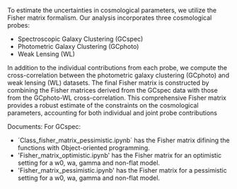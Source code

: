 To estimate the uncertainties in cosmological parameters, we utilize the Fisher matrix formalism. Our analysis incorporates three cosmological probes:

- Spectroscopic Galaxy Clustering (GCspec)
- Photometric Galaxy Clustering (GCphoto)
- Weak Lensing (WL)
  
In addition to the individual contributions from each probe, we compute the cross-correlation between the photometric galaxy clustering (GCphoto) and weak lensing (WL) datasets. The final Fisher matrix is constructed by combining the Fisher matrices derived from the GCspec data with those from the GCphoto-WL cross-correlation. This comprehensive Fisher matrix provides a robust estimate of the constraints on the cosmological parameters, accounting for both individual and joint probe contributions

Documents:
For GCspec:
- ´Class_fisher_matrix_pessimistic.ipynb´ has the Fisher matrix difining the functions with Object-oriented programming.
- 'Fisher_matrix_optimistic.ipynb' has the Fisher matrix for an optimistic setting for a w0, wa, gamma and non-flat model.
- 'Fisher_matrix_pessimistic.ipynb' has the Fisher matrix for a pessimistic setting for a w0, wa, gamma and non-flat model.
